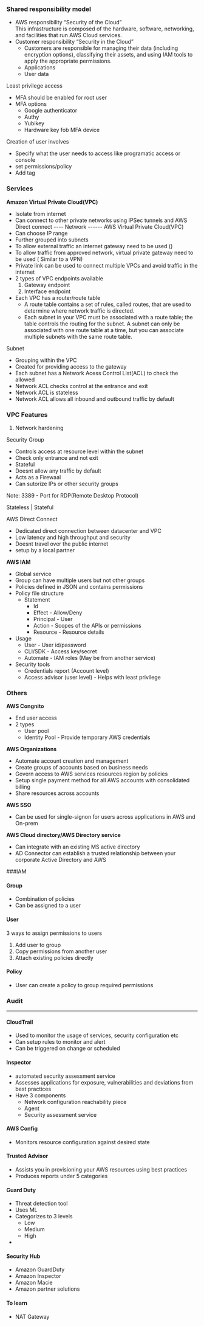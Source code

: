 ### Shared responsibility model

- AWS responsibility “Security of the Cloud”\
  This infrastructure is composed of the hardware, software, networking, and facilities that run AWS Cloud services.
- Customer responsibility “Security in the Cloud”
  - Customers are responsible for managing their data (including encryption options), classifying their assets, and using IAM tools to apply the appropriate permissions.
  - Applications
  - User data

Least privilege access
- MFA should be enabled for root user
- MFA options
  - Google authenticator
  - Authy
  - Yubikey
  - Hardware key fob MFA device

Creation of user involves
- Specify what the user needs to access like programatic access or console
- set permissions/policy
- Add tag
  
  
### Services

<b>Amazon Virtual Private Cloud(VPC)</b>
   - Isolate from internet
   - Can connect to other private networks using IPSec tunnels and AWS Direct connect
---- Network ------
AWS Virtual Private Cloud(VPC)
  - Can choose IP range
  - Further grouped into subnets
  - To allow external traffic an internet gateway need to be used ()
  - To allow traffic from approved network, virtual private gateway need to be used ( Similar to a VPN)
  - Private link can be used to connect multiple VPCs and avoid traffic in the internet
  - 2 types of VPC endpoints available
    1. Gateway endpoint
    2. Interface endpoint
  - Each VPC has a router/route table
    - A route table contains a set of rules, called routes, that are used to determine where network traffic is directed.
    - Each subnet in your VPC must be associated with a route table; the table controls the routing for the subnet. A subnet can only be associated with one route table at a time, but you can associate multiple subnets with the same route table.  

Subnet
  - Grouping within the VPC
  - Created for providing access to the gateway
  - Each subnet has a Network Acess Control List(ACL) to check the allowed 
  - Network ACL checks control at the entrance and exit
  - Network ACL is stateless
  - Network ACL allows all inbound and outbound traffic by default
 
### VPC Features
1. Network hardening


Security Group
 - Controls access at resource level within the subnet
 - Check only entrance and not exit
 - Stateful
 - Doesnt allow any traffic by default
 - Acts as a Firewaal
 - Can sutorize IPs or other security groups

 Note: 3389 - Port for RDP(Remote Desktop Protocol)


Stateless | Stateful
  
AWS Direct Connect
  - Dedicated direct connection between datacenter and VPC
  - Low latency and high throughput and security  
  - Doesnt travel over the public internet
  - setup by a local partner

<b>AWS IAM</b>
- Global service
- Group can have multiple users but not other groups
- Policies defined in JSON and contains permissions
- Policy file structure
  - Statement
    - Id
    - Effect - Allow/Deny
    - Principal - User
    - Action - Scopes of the APIs or permissions
    - Resource - Resource details
- Usage
   - User - User id/password
   - CLI/SDK - Access key/secret
   - Automate - IAM roles (May be from another service)
- Security tools
  - Credentials report (Account level)
  - Access advisor (user level) - Helps with least privilege



### Others

<b>AWS Congnito</b>
  - End user access
  - 2 types
    - User pool
    - Identity  Pool - Provide temporary AWS credentials

<b>AWS Organizations</b>
   - Automate account creation and management
   - Create groups of accounts based on business needs
   - Govern access to AWS services resources region by policies
   - Setup single payment method for all AWS accounts with consolidated billing
   - Share resources across accounts

<b>AWS SSO</b>
  - Can be used for single-signon for users across applications in AWS and On-prem

<b>AWS Cloud directory/AWS Directory service</b>
 - Can integrate with an existing MS active directory
 - AD Connector can establish a trusted relationship between your corporate Active Directory and AWS

###IAM

#### Group
  - Combination of policies
  - Can be assigned to a user

#### User
3 ways to assign permissions to users
1. Add user to group
2. Copy permissions from another user
3. Attach existing policies directly

#### Policy
  - User can create a policy to group required permissions

### Audit
---

#### CloudTrail
- Used to monitor the usage of services, security configuration etc
- Can setup rules to monitor and alert
- Can be triggered on change or scheduled

#### Inspector  
 - automated security assessment service
 - Assesses applications for exposure, vulnerabilities and deviations from best practices
 - Have 3 components
   - Network configuration reachability piece
   - Agent
   - Security assessment service

#### AWS Config
 - Monitors resource configuration against desired state

#### Trusted Advisor
 - Assists you in provisioning your AWS resources using best practices
 - Produces reports under 5 categories

#### Guard Duty
 - Threat detection tool
 - Uses ML
 - Categorizes to 3 levels
    - Low
    - Medium
    - High
 -  
#### Security Hub
 - Amazon GuardDuty
 - Amazon Inspector
 - Amazon Macie
 - Amazon partner solutions

#### To learn
- NAT Gateway
